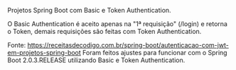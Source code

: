 Projetos Spring Boot com Basic e Token Authentication.

O Basic Authentication é aceito apenas na "1ª requisição" (/login) e retorna o Token, demais requisições são feitas com Token Authentication.


Fonte: https://receitasdecodigo.com.br/spring-boot/autenticacao-com-jwt-em-projetos-spring-boot
Foram feitos ajustes para funcionar com o Spring Boot 2.0.3.RELEASE utilizando Basic e Token Authentication.
